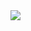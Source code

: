 <img src = "https://cdn.discordapp.com/attachments/728445417955655762/729229991081934878/unknown.png" >
